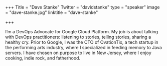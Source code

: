 +++
Title = "Dave Stanke"
Twitter = "davidstanke"
type = "speaker"
image = "dave-stanke.jpg"
linktitle = "dave-stanke"

+++

I’m a DevOps Advocate for Google Cloud Platform. My job is about talking with DevOps practitioners: listening to stories, telling stories, sharing a healthy cry. Prior to Google, I was the CTO of OvationTix, a tech startup in the performing arts industry, where I specialized in feeding memory to Java servers. I have chosen on purpose to live in New Jersey, where I enjoy cooking, indie rock, and fatherhood.